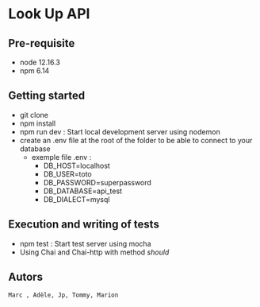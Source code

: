 # Look Up API

## Pre-requisite

- node 12.16.3
- npm 6.14
    
## Getting started

- git clone
- npm install
- npm run dev : Start local development server using nodemon
- create an .env file at the root of the folder to be able to connect to your database 
    - exemple file .env :
        - DB_HOST=localhost
        - DB_USER=toto
        - DB_PASSWORD=superpassword
        - DB_DATABASE=api_test
        - DB_DIALECT=mysql


## Execution and writing of tests

- npm test : Start test server using mocha
- Using Chai and Chai-http with method *should*

## Autors

`Marc , Adèle, Jp, Tommy, Marion`